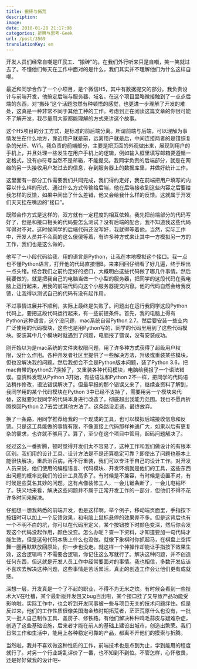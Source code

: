 ```yaml
---
title: 搬砖与拓荒
description: 
image: 
date: 2018-01-28 21:17:08
categories: 折腾与思考-Geek
url: /post/3569
translationKey: en
---
```


开发人员们经常自嘲是IT民工、“搬砖”的。在我们外行听来只是自嘲，笑一笑就过去了。不懂他们每天在工作中面对的是什么，我们其实并不理解他们为什么这样自嘲。

最近和同学合作了一个小项目，是个微信H5，其中有数据提交的部分。我负责设计与前端开发，他搞定后端与服务器、域名。在这个项目里略微接触到了一点点后端的东西，对“搬砖”这个话题忽然有种顿悟的感觉，也更进一步理解了开发的难处，这真是一种非常不同于其他工种的工作。考虑到正在阅读这篇文章的你很可能不了解开发，我尽量用大家都能理解的方式来讲这个故事。

这个H5项目的分工方式，是标准的前后端分离。所谓前端与后端，可以理解为事情发生在什么地方，靠近用户就是前，远离用户就是后，中间连接两者的是错综复杂的光纤、Wifi。我负责的前端部分，主要是把页面的外观做出来，展现到用户的手机上，并且处理一些发生在用户手机上的逻辑，例如输入框里填写邮箱要遵循一定格式，没有@符号当然不是邮箱，不能提交。我同学负责的后端部分，就是在网络的另一头接收用户发过去的信息，存到服务器上的数据库里，并做好统计工作。

这里面有一部分工作需要我们共同完成，我们得约定好，我在前端把用户填写的内容以什么样的形式、通过什么方式传输给后端，他在后端接收到这些内容之后要给我怎样的反馈，如果中间出了什么差错，他又会给我什么样的反馈。这就属于开发们天天挂在嘴边的“接口”。

既然合作方式是这样的，双方就有一定程度的相互依赖。我先把前端部分的代码写好了，但是和接口相关的代码要怎么测试？没有后端的配合，我不知道我这些代码写得对不对。这时候同学的后端代码还没写好，我就得等着他。当然，实际工作中，开发人员并不会真的这么傻傻等着，有许多种方式来让其中一方模拟另一方的工作，我们也是这么做的。

他写了一小段代码给我，用的语言是Python，让我在本地模拟这个接口。我一点也不懂Python语言，打开他的代码直接懵B。来来回回仔细看了好几遍，终于理出一点头绪。结合我们之前约定好的接口，大概明白这些代码做了哪几件事情。然后我要做的，就是把我自己的电脑当做一个小型的服务器，把同学的这段代码在我电脑上运行起来，用我的前端代码向这个小服务器提交内容。他的代码自然会给我反馈，让我得以测试自己的代码有没有起作用。

不过事情进展并不顺利，实际上最终是失败了。问题出在运行我同学这段Python代码上。要把这段代码运行起来，有一些前提条件。首先，我的电脑上得有Python这种语言，这个没问题，mac系统自带Python 2.7。然后要安装一些业内广泛使用的代码模块，这些也是用Python写的，同学的代码里用到了这些代码模块。安装其中几个模块时就遇到了问题，电脑报了错误，没有安装成功。

刚开始以为是mac系统的文件夹权限问题，用了许多种方式获得了超级用户权限，没什么作用。各种开发者社区里提供了一些解决方法，升级或重装某些模块，但也没解决我的问题。然后我想会不会是Python版本问题，装了Python 3.6，把mac自带的python2.7换掉了，又重装各种代码模块，电脑给我报了一个语法错误。查资料发现从Python 3开始，有些语法和Python 2不一样，把同学的代码语法稍作修改，语法错误解决了。但最早报的那个错误又来了，继续查资料了解到，我同学用的某个代码模块在Python 3中已经不支持了，需要用另一个模块来代替，这就要对我同学的代码本身进行改造了，彻底超出我能力范围。我也不愿再折腾换回Python 2.7去尝试其他方法了。这条路没走通，最终放弃。

换了一条路，用同学推荐给我的一个现成的工具，也可以模拟后端接收信息和反馈。只是这工具能做的事情有限，不像直接上代码那样神通广大，如果以后有更复杂的需求，也许就不够用了。算了，至少在这个项目中管用，起码问题解决了。

经过这么一番折腾，顿时觉得开发们太不容易了，这种工作和我们做设计的有根本区别。我们用的设计工具、设计方法是不是还算稳定可靠？即使出了问题也基本上能很快解决，重启治百病，再不行重装，我们可以专注于自己的设计工作。对开发人员来说，他们使用的编程语言、代码模块、开发环境就是他们的工具，这些东西出问题的概率比我们的设计工具高多了。有时候是不兼容，有时候是设置不对，有时候是些莫名其妙的问题。这有点像装修工人，一会儿锯条断了，一会儿电钻坏了。狭义地来看，解决这些问题并不属于正常开发工作的一部分，但他们不得不花许多时间来解决。

仔细想一想我熟悉的前端开发，也是这样啊。举个例子，移动端页面里，手指按下按钮时可以加上一个反馈效果，和电脑上鼠标悬停的效果差不多。但是这背后也有一个不明不白的坑，你可以在代码里定义，某个按钮按下时颜色变深，然后你会发现这个代码没起作用，颜色没变。怎么办呢？查一下资料，才知道要加一句代码才能生效，但是这句代码本质上什么也没做。就像下象棋时你抓起马，在棋盘上空挥舞一圈再默默放回原处，你一步也没走。就这样一个神操作却能让手指按下效果生效，这合逻辑吗？不需要合逻辑，你记住这么写就行了。解决这种问题，并不创造任何东西，但这就是开发人员工作中经常要面对的事情。我也相信，多数开发应该不喜欢去解决这种问题，这些事情是苦活累活，真正的创造工作会让他们更有成就感。

深想一层，开发真是一个了不起的职业，不得不为无米之炊。有时候会看到一些技术大V在吐槽，某个最新版开发包又bug百出啦，某个接口挂了又导致产品功能受影响啦。实际工作中，也会听到开发同事被一些与项目无关的技术问题绊住。但是反过来，他们的工作性质很像美国淘金热时期拓荒者，茫茫荒原什么也没有，一批又一批人自己制作工具、盖房子、修铁路。有他们解决种种鸡毛蒜皮与疑难杂症，创造了这些基础设施，后来者才能在前人的基础上建设出城市，创造出繁荣。我们日常工作和生活中，能用上各种稳定可靠的产品，都离不开他们的摸索与折腾。

当然啦，我并不喜欢做这种性质的工作，前端技术也是点到为止，学到能用的程度就行了。对另一个行业胡乱评价了一番，也不知到不到位。不管怎样，心怀敬畏，还是好好做我的设计吧~